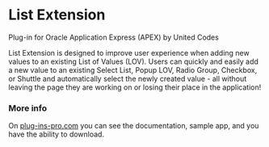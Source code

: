 # List Extension
Plug-in for Oracle Application Express (APEX) by United Codes

List Extension is designed to improve user experience when adding new values to an existing List of Values (LOV). Users can quickly and easily add a new value to an existing Select List, Popup LOV, Radio Group, Checkbox, or Shuttle and automatically select the newly created value - all without leaving the page they are working on or losing their place in the application!


### More info

On [plug-ins-pro.com](https://www.plug-ins-pro.com) you can see the documentation, sample app, and you have the ability to download.

